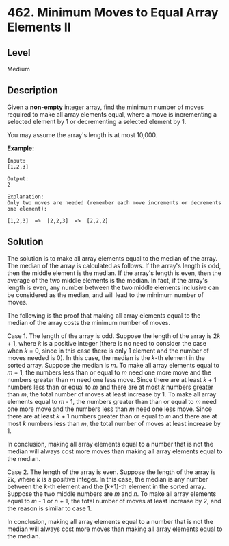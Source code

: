 # 462. Minimum Moves to Equal Array Elements II
## Level
Medium

## Description
Given a **non-empty** integer array, find the minimum number of moves required to make all array elements equal, where a move is incrementing a selected element by 1 or decrementing a selected element by 1.

You may assume the array's length is at most 10,000.

**Example:**
```
Input:
[1,2,3]

Output:
2

Explanation:
Only two moves are needed (remember each move increments or decrements one element):

[1,2,3]  =>  [2,2,3]  =>  [2,2,2]
```

## Solution
The solution is to make all array elements equal to the median of the array. The median of the array is calculated as follows. If the array's length is odd, then the middle element is the median. If the array's length is even, then the average of the two middle elements is the median. In fact, if the array's length is even, any number between the two middle elements inclusive can be considered as the median, and will lead to the minimum number of moves.

The following is the proof that making all array elements equal to the median of the array costs the minimum number of moves.

Case 1. The length of the array is odd. Suppose the length of the array is 2*k* + 1, where *k* is a positive integer (there is no need to consider the case when *k* = 0, since in this case there is only 1 element and the number of moves needed is 0). In this case, the median is the *k*-th element in the sorted array. Suppose the median is *m*. To make all array elements equal to *m* + 1, the numbers less than or equal to *m* need one more move and the numbers greater than *m* need one less move. Since there are at least *k* + 1 numbers less than or equal to *m* and there are at most *k* numbers greater than *m*, the total number of moves at least increase by 1. To make all array elements equal to *m* - 1, the numbers greater than than or equal to *m* need one more move and the numbers less than *m* need one less move. Since there are at least *k* + 1 numbers greater than or equal to *m* and there are at most *k* numbers less than *m*, the total number of moves at least increase by 1.

In conclusion, making all array elements equal to a number that is not the median will always cost more moves than making all array elements equal to the median.

Case 2. The length of the array is even. Suppose the length of the array is 2*k*, where *k* is a positive integer. In this case, the median is any number between the *k*-th element and the (*k*+1)-th element in the sorted array. Suppose the two middle numbers are *m* and *n*. To make all array elements equal to *m* - 1 or *n* + 1, the total number of moves at least increase by 2, and the reason is similar to case 1.

In conclusion, making all array elements equal to a number that is not the median will always cost more moves than making all array elements equal to the median.
